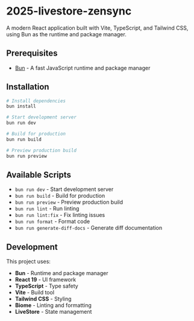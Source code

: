# 2025-livestore-zensync

A modern React application built with Vite, TypeScript, and Tailwind CSS, using Bun as the runtime and package manager.

## Prerequisites

- [Bun](https://bun.sh/) - A fast JavaScript runtime and package manager

## Installation

```bash
# Install dependencies
bun install

# Start development server
bun run dev

# Build for production
bun run build

# Preview production build
bun run preview
```

## Available Scripts

- `bun run dev` - Start development server
- `bun run build` - Build for production
- `bun run preview` - Preview production build
- `bun run lint` - Run linting
- `bun run lint:fix` - Fix linting issues
- `bun run format` - Format code
- `bun run generate-diff-docs` - Generate diff documentation

## Development

This project uses:
- **Bun** - Runtime and package manager
- **React 19** - UI framework
- **TypeScript** - Type safety
- **Vite** - Build tool
- **Tailwind CSS** - Styling
- **Biome** - Linting and formatting
- **LiveStore** - State management